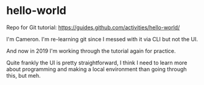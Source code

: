# hello-world
Repo for Git tutorial: https://guides.github.com/activities/hello-world/

I'm Cameron. I'm re-learning git since I messed with it via CLI but not the UI.

And now in 2019 I'm working through the tutorial again for practice.

Quite frankly the UI is pretty straightforward, I think I need to learn more about programming and making a local environment than going through this, but meh.
